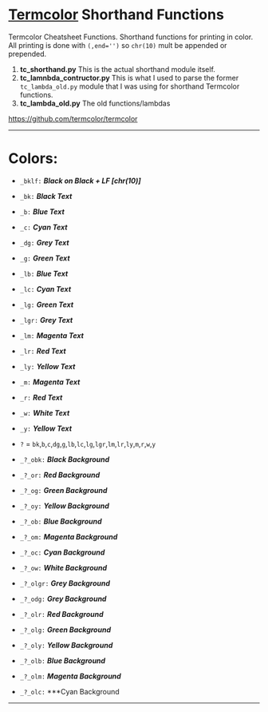 # [Termcolor](https://github.com/termcolor/termcolor) Shorthand Functions
Termcolor Cheatsheet Functions. Shorthand functions for printing in color.
All printing is done with `(,end='')` so `chr(10)` mult be appended or prepended.

1.  **tc_shorthand.py**
      This is the actual shorthand module itself.
2.  **tc_lamnbda_contructor.py**
      This is what I used to parse the former `tc_lambda_old.py` module that I was using for shorthand Termcolor functions.
3.  **tc_lambda_old.py**
      The old functions/lambdas
    
https://github.com/termcolor/termcolor

-----

# Colors:





  - ```_bklf:```  ***Black on Black + LF [chr(10)]***

  - ```_bk:```  ***Black Text***

  - ```_b:```  ***Blue Text***

  - ```_c:```  ***Cyan Text***

  - ```_dg:```  ***Grey Text***

  - ```_g:```  ***Green Text***

  - ```_lb:```  ***Blue Text***

  - ```_lc:```  ***Cyan Text***

  - ```_lg:```  ***Green Text***

  - ```_lgr:```  ***Grey Text***

  - ```_lm:```  ***Magenta Text***

  - ```_lr:```  ***Red Text***

  - ```_ly:```  ***Yellow Text***

  - ```_m:```  ***Magenta Text***

  - ```_r:```  ***Red Text***

  - ```_w:```  ***White Text***

  - ```_y:```  ***Yellow Text***

  - ```?```  =  ```bk```,```b```,```c```,```dg```,```g```,```lb```,```lc```,```lg```,```lgr```,```lm```,```lr```,```ly```,```m```,```r```,```w```,```y```

  - ```_?_obk:```  ***Black Background***

  - ```_?_or:```  ***Red Background***

  - ```_?_og:```  ***Green Background***

  - ```_?_oy:```  ***Yellow Background***

  - ```_?_ob:```  ***Blue Background***

  - ```_?_om:```  ***Magenta Background***

  - ```_?_oc:```  ***Cyan Background***

  - ```_?_ow:```  ***White Background***

  - ```_?_olgr:```  ***Grey Background***

  - ```_?_odg:```  ***Grey Background***

  - ```_?_olr:```  ***Red Background***

  - ```_?_olg:```  ***Green Background***

  - ```_?_oly:```  ***Yellow Background***

  - ```_?_olb:```  ***Blue Background***

  - ```_?_olm:```  ***Magenta Background***

  - ```_?_olc:```  ***Cyan Background
-----
